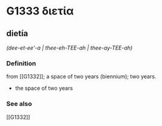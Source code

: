 # G1333 διετία

## dietía

_(dee-et-ee'-a | thee-eh-TEE-ah | thee-ay-TEE-ah)_

### Definition

from [[G1332]]; a space of two years (biennium); two years.

- the space of two years

### See also

[[G1332]]

